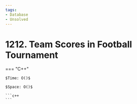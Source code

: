 ```yaml
---
tags:
- Database
- Unsolved
---
```



# 1212. Team Scores in Football Tournament

=== "C++"

    $Time: O()$

    $Space: O()$

    ```c++
    ```